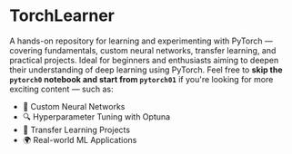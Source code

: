 # TorchLearner
A hands-on repository for learning and experimenting with PyTorch — covering fundamentals, custom neural networks, transfer learning, and practical projects. Ideal for beginners and enthusiasts aiming to deepen their understanding of deep learning using PyTorch.
Feel free to **skip the `pytorch0` notebook and start from `pytorch01`** if you're looking for more exciting content — such as:
- 🧠 Custom Neural Networks  
- 🔍 Hyperparameter Tuning with Optuna  
- 🔄 Transfer Learning Projects  
- 🌍 Real-world ML Applications  
